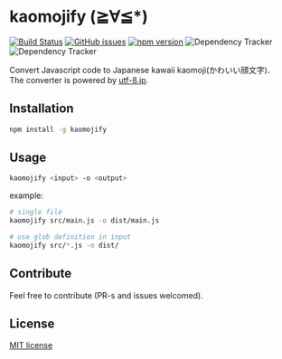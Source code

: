 # kaomojify (≧∀≦*)

[![Build Status](http://img.shields.io/travis/kokororin/kaomojify.svg)](https://travis-ci.org/kokororin/kaomojify)
[![GitHub issues](https://img.shields.io/github/issues/kokororin/kaomojify.svg)](https://github.com/kokororin/kaomojify/issues)
[![npm version](https://badge.fury.io/js/kaomojify.svg)](https://badge.fury.io/js/kaomojify)
![Dependency Tracker](https://img.shields.io/david/kokororin/kaomojify.svg "Dependency Tracker") ![Dependency Tracker](https://img.shields.io/david/dev/kokororin/kaomojify.svg "Dependency Tracker")

Convert Javascript code to Japanese kawaii kaomoji(かわいい顔文字).  
The converter is powered by [utf-8.jp](http://utf-8.jp/public/aaencode.html).

## Installation
```bash
npm install -g kaomojify
```

## Usage
```bash
kaomojify <input> -o <output>
```

example:
```bash
# single file
kaomojify src/main.js -o dist/main.js

# use glob definition in input
kaomojify src/*.js -o dist/
```

## Contribute
Feel free to contribute (PR-s and issues welcomed).

## License
[MIT license](http://opensource.org/licenses/mit-license.php)